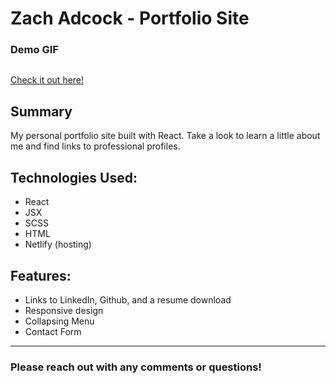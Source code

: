 # Zach Adcock - Portfolio Site

<h3>Demo GIF</h3>

<img src="" width="full" height="auto" />



<a href="https://ZachAdcock.com/" target="_blank" rel="noopener noreferrer">Check it out here!</a>


<h2>Summary</h2>
<p>My personal portfolio site built with React. Take a look to learn a little about me and find links to professional profiles.</p>

 <h2>Technologies Used:</h2>
  <ul>
  <li>React</li>
  <li>JSX</li>
  <li>SCSS</li>
  <li>HTML</li>
  <li>Netlify (hosting)</li>

 </ul>

 <h2>Features:</h2>
 <ul>
  <li>Links to LinkedIn, Github, and a resume download</li>
  <li>Responsive design</li>
  <li>Collapsing Menu</li>
  <li>Contact Form</li>
 </ul>
 

 ---

<h3>Please reach out with any comments or questions!</h3>
